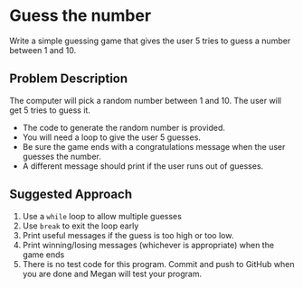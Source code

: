 # Guess the number 

Write a simple guessing game that gives the user 5 tries to guess a number between 1 and 10.


## Problem Description
The computer will pick a random number between 1 and 10. The user will get 5 tries to guess it.

* The code to generate the random number is provided.
* You will need a loop to give the user 5 guesses.
* Be sure the game ends with a congratulations message when the user guesses the number. 
* A different message should print if the user runs out of guesses.

## Suggested Approach
1) Use a `while` loop to allow multiple guesses
2) Use `break` to exit the loop early
3) Print useful messages if the guess is too high or too low.
4) Print winning/losing messages (whichever is appropriate) when the game ends
5) There is no test code for this program. Commit and push to GitHub when you are done and Megan will test your program.

